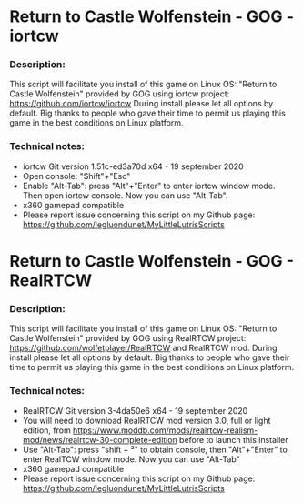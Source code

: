 # Return to Castle Wolfenstein - GOG - iortcw

### Description:
This script will facilitate you install of this game on Linux OS:
"Return to Castle Wolfenstein" provided by GOG using iortcw project:
https://github.com/iortcw/iortcw
During install please let all options by default.
Big thanks to people who gave their time to permit us playing this game in the best conditions on Linux platform.

### Technical notes:
- iortcw Git version  1.51c-ed3a70d x64 - 19 september 2020
- Open console: "Shift"+"Esc"
- Enable "Alt-Tab": press "Alt"+"Enter" to enter iortcw window mode. Then open iortcw console. Now you can use "Alt-Tab".
- x360 gamepad compatible
- Please report issue concerning this script on my Github page:
https://github.com/legluondunet/MyLittleLutrisScripts


# Return to Castle Wolfenstein - GOG - RealRTCW

### Description:
This script will facilitate you install of this game on Linux OS:
"Return to Castle Wolfenstein" provided by GOG using RealRTCW project:
https://github.com/wolfetplayer/RealRTCW and RealRTCW mod.
During install please let all options by default.
Big thanks to people who gave their time to permit us playing this game in the best conditions on Linux platform.

### Technical notes:
- RealRTCW Git version 3-4da50e6 x64 - 19 september 2020
- You will need to download RealRTCW mod version 3.0, full or light edition,  from https://www.moddb.com/mods/realrtcw-realism-mod/news/realrtcw-30-complete-edition before to launch this installer
- Use "Alt-Tab": press "shift + ²" to obtain console, then "Alt"+"Enter" to enter RealTCW window mode. Now you can use "Alt-Tab"
- x360 gamepad compatible
- Please report issue concerning this script on my Github page:
https://github.com/legluondunet/MyLittleLutrisScripts

